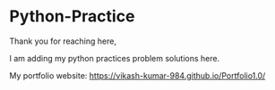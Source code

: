 # Python-Practice

Thank you for reaching here,

I am adding my python practices problem solutions here.

My portfolio website: https://vikash-kumar-984.github.io/Portfolio1.0/
